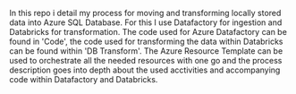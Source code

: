 In this repo i detail my process for moving and transforming locally stored data into Azure SQL Database. For this I use Datafactory for ingestion and Databricks for transformation. The code used for Azure Datafactory can be found in 'Code',
the code used for transforming the data within Databricks can be found within 'DB Transform'. The Azure Resource Template can be used to orchestrate all the needed resources with one go and the process description goes into depth
about the used acctivities and accompanying code within Datafactory and Databricks. 
